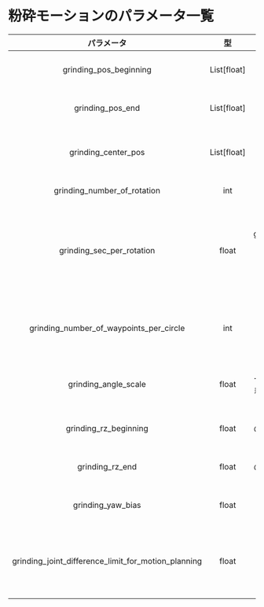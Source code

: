 # 粉砕モーションのパラメータ一覧
| パラメータ                                                     | 型             | 大きさ/意味合い                                                                                                                           |
| :-------------------------------------------------------: | :-----------: | :--------------------------------------------------------------------------------------------------------------------------------: |
| grinding\_pos\_beginning                                   | List\[float\] | \[X座標, Y座標\]。粉砕開始位置の二次元座標。具体的な数値で指定。                                                                                               |
| grinding\_pos\_end                                        | List\[float\] | \[X座標, Y座標\]。粉砕終了位置の二次元座標。具体的な数値で指定。                                                                                               |
| grinding\_center\_pos                                     | List\[float\] | \[X座標, Y座標\]。円弧粉砕の中心位置の二次元座標。直線粉砕では影響小。具体的な数値で指定。                                                                                  |
| grinding\_number\_of\_rotation                            | int           | 粉砕動作の総回転数。正の整数で指定。                                                                                                                 |
| grinding\_sec\_per\_rotation                              | float         | 1回転あたりの時間（秒）。正の小数で指定。grinding\_number\_of\_rotation \* grinding\_sec\_per\_rotation が合計粉砕時間となり、合計 15秒以下 を推奨(モーションプランニングの計算が重たいため)。 |
| grinding\_number\_of\_waypoints\_per\_circle              | int           | 円弧粉砕時の1周あたりの経由点数。直線粉砕時は始点-終点間の分割数。正の整数で指定。値が大きいほど動きが滑らか(50点以上を推奨)。                                                                 |
| grinding\_angle\_scale                                    | float         | 粉砕角度の変化に対するスケール。0(垂直)から1(接線の法線方向)の範囲で指定。0\~0.3が推奨                                                                                  |
| grinding\_rz\_beginning                                    | float         | 粉砕開始時の粉砕モーションの乳鉢深さパラメータ(mm)。具体的な数値で指定。                                                                                             |
| grinding\_rz\_end                                         | float         | 粉砕終了時の粉砕モーションの乳鉢深さパラメータ(mm)。具体的な数値で指定。                                                                                             |
| grinding\_yaw\_bias                                       | float         | 粉砕動作のヨー角バイアス（ラジアン）。rad(pi) は約3.14ラジアン（180度）。                                                                                       |
| grinding\_joint\_difference\_limit\_for\_motion\_planning | float         | モーションプランニングにおける関節角度変化の許容限界（ラジアン）。正の小数で指定。これを超える変化はモーションプランニングができないように制約。                                                           |
